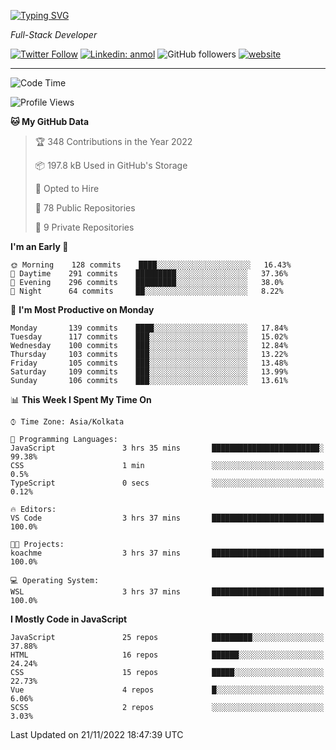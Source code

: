 [![Typing SVG](https://readme-typing-svg.herokuapp.com?lines=HI%2C+I'm+Tonal;I'm+a+Full+Stack+Developer)](https://git.io/typing-svg)

<p><em>Full-Stack Developer</em></p>

[![Twitter Follow](https://img.shields.io/twitter/follow/tonalmathew?style=flat)](https://twitter.com/intent/follow?screen_name=tonalmathew)
[![Linkedin: anmol](https://img.shields.io/badge/tonal-mathew?style=flat-square&logo=Linkedin&logoColor=white&link=https://www.linkedin.com/in/tonal-mathew/)](https://www.linkedin.com/in/tonal-mathew/)
![GitHub followers](https://img.shields.io/github/followers/tonalmathew?label=Follow&style=social)
[![website](https://img.shields.io/badge/Website-46a2f1.svg?&style=flat-square&logo=Google-Chrome&logoColor=white&link=http://tonalmathew.github.io/)](http://tonalmathew.github.io/)

---
<!--START_SECTION:waka-->
![Code Time](http://img.shields.io/badge/Code%20Time-821%20hrs%207%20mins-blue)

![Profile Views](http://img.shields.io/badge/Profile%20Views-0-blue)

**🐱 My GitHub Data** 

> 🏆 348 Contributions in the Year 2022
 > 
> 📦 197.8 kB Used in GitHub's Storage 
 > 
> 💼 Opted to Hire
 > 
> 📜 78 Public Repositories 
 > 
> 🔑 9 Private Repositories  
 > 
**I'm an Early 🐤** 

```text
🌞 Morning    128 commits    ████░░░░░░░░░░░░░░░░░░░░░   16.43% 
🌆 Daytime    291 commits    █████████░░░░░░░░░░░░░░░░   37.36% 
🌃 Evening    296 commits    █████████░░░░░░░░░░░░░░░░   38.0% 
🌙 Night      64 commits     ██░░░░░░░░░░░░░░░░░░░░░░░   8.22%

```
📅 **I'm Most Productive on Monday** 

```text
Monday       139 commits    ████░░░░░░░░░░░░░░░░░░░░░   17.84% 
Tuesday      117 commits    ███░░░░░░░░░░░░░░░░░░░░░░   15.02% 
Wednesday    100 commits    ███░░░░░░░░░░░░░░░░░░░░░░   12.84% 
Thursday     103 commits    ███░░░░░░░░░░░░░░░░░░░░░░   13.22% 
Friday       105 commits    ███░░░░░░░░░░░░░░░░░░░░░░   13.48% 
Saturday     109 commits    ███░░░░░░░░░░░░░░░░░░░░░░   13.99% 
Sunday       106 commits    ███░░░░░░░░░░░░░░░░░░░░░░   13.61%

```


📊 **This Week I Spent My Time On** 

```text
⌚︎ Time Zone: Asia/Kolkata

💬 Programming Languages: 
JavaScript               3 hrs 35 mins       ████████████████████████░   99.38% 
CSS                      1 min               ░░░░░░░░░░░░░░░░░░░░░░░░░   0.5% 
TypeScript               0 secs              ░░░░░░░░░░░░░░░░░░░░░░░░░   0.12%

🔥 Editors: 
VS Code                  3 hrs 37 mins       █████████████████████████   100.0%

🐱‍💻 Projects: 
koachme                  3 hrs 37 mins       █████████████████████████   100.0%

💻 Operating System: 
WSL                      3 hrs 37 mins       █████████████████████████   100.0%

```

**I Mostly Code in JavaScript** 

```text
JavaScript               25 repos            █████████░░░░░░░░░░░░░░░░   37.88% 
HTML                     16 repos            ██████░░░░░░░░░░░░░░░░░░░   24.24% 
CSS                      15 repos            █████░░░░░░░░░░░░░░░░░░░░   22.73% 
Vue                      4 repos             █░░░░░░░░░░░░░░░░░░░░░░░░   6.06% 
SCSS                     2 repos             ░░░░░░░░░░░░░░░░░░░░░░░░░   3.03%

```



 Last Updated on 21/11/2022 18:47:39 UTC
<!--END_SECTION:waka-->

